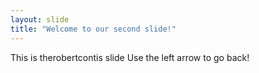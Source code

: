 ```yaml
---
layout: slide
title: "Welcome to our second slide!"
---
```

This is therobertcontis slide
Use the left arrow to go back!
